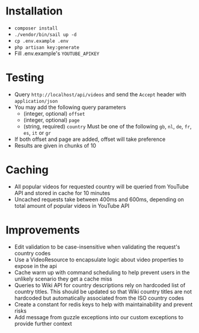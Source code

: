 # Installation
- `composer install`
- `./vendor/bin/sail up -d`
- `cp .env.example .env`
- `php artisan key:generate`
- Fill .env.example's `YOUTUBE_APIKEY`

# Testing
- Query `http://localhost/api/videos` and send the `Accept` header with `application/json`
- You may add the following query parameters
  - (integer, optional) `offset`
  - (integer, optional) `page`
  - (string, required) `country` Must be one of the following `gb`, `nl`, `de`, `fr`, `es`, `it` or `gr`
- If both offset and page are added, offset will take preference
- Results are given in chunks of 10

# Caching
- All popular videos for requested country will be queried from YouTube API and stored in cache for 10 minutes
- Uncached requests take between 400ms and 600ms, depending on total amount of popular videos in YouTube API


# Improvements
- Edit validation to be case-insensitive when validating the request's country codes
- Use a VideoResource to encapsulate logic about video properties to expose in the api
- Cache warm up with command scheduling to help prevent users in the unlikely scenario they get a cache miss
- Queries to Wiki API for country descriptions rely on hardcoded list of country titles. This should be updated so that Wiki country titles are not hardcoded but automatically associated from the ISO country codes
- Create a constant for redis keys to help with maintainability and prevent risks 
- Add message from guzzle exceptions into our custom exceptions to provide further context
